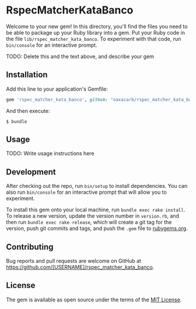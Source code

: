 # RspecMatcherKataBanco

Welcome to your new gem! In this directory, you'll find the files you need to be able to package up your Ruby library into a gem. Put your Ruby code in the file `lib/rspec_matcher_kata_banco`. To experiment with that code, run `bin/console` for an interactive prompt.

TODO: Delete this and the text above, and describe your gem

## Installation

Add this line to your application's Gemfile:

```ruby
gem 'rspec_matcher_kata_banco', github: "oaxacarb/rspec_matcher_kata_banco"
```

And then execute:

    $ bundle

## Usage

TODO: Write usage instructions here

## Development

After checking out the repo, run `bin/setup` to install dependencies. You can also run `bin/console` for an interactive prompt that will allow you to experiment.

To install this gem onto your local machine, run `bundle exec rake install`. To release a new version, update the version number in `version.rb`, and then run `bundle exec rake release`, which will create a git tag for the version, push git commits and tags, and push the `.gem` file to [rubygems.org](https://rubygems.org).

## Contributing

Bug reports and pull requests are welcome on GitHub at https://github.com/[USERNAME]/rspec_matcher_kata_banco.


## License

The gem is available as open source under the terms of the [MIT License](http://opensource.org/licenses/MIT).

